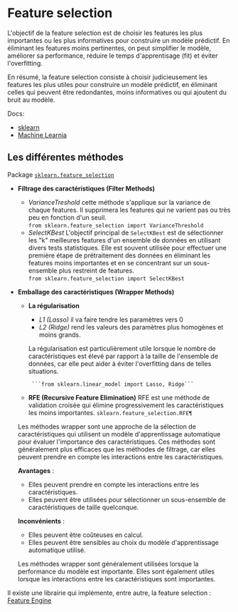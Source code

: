 
# Feature selection

L'objectif de la feature selection est de choisir les features les plus importantes ou les plus informatives pour construire un modèle prédictif. En éliminant les features moins pertinentes, on peut simplifier le modèle, améliorer sa performance, réduire le temps d'apprentisage (fit) et éviter l'overfitting.


En résumé, la feature selection consiste à choisir judicieusement les features les plus utiles pour construire un modèle prédictif, en éliminant celles qui peuvent être redondantes, moins informatives ou qui ajoutent du bruit au modèle.

Docs:
- [sklearn](https://scikit-learn.org/stable/modules/feature_selection.html)
- [Machine Learnia](https://www.youtube.com/watch?v=T4nZDuakYlU)

## Les différentes méthodes
Package [```sklearn.feature_selection```](https://scikit-learn.org/stable/modules/classes.html#module-sklearn.feature_selection)
-  **Filtrage des caractéristiques (Filter Methods)**
	- *VarianceTreshold* cette méthode s'applique sur la variance de chaque features. Il supprimera les features qui ne varient pas ou très peu en fonction d'un seuil.  
  ```from sklearn.feature_selection import VarianceThreshold```
	- *SelectKBest* L'objectif principal de `SelectKBest` est de sélectionner les "k" meilleures features d'un ensemble de données en utilisant divers tests statistiques. Elle est souvent utilisée pour effectuer une première étape de prétraitement des données en éliminant les features moins importantes et en se concentrant sur un sous-ensemble plus restreint de features.  
  ```from sklearn.feature_selection import SelectKBest```

-  **Emballage des caractéristiques (Wrapper Methods)**
	-  **La régularisation**

		-  *L1 (Lasso)* il va faire tendre les paramètres vers 0
		-  *L2 (Ridge)* rend les valeurs des paramètres plus homogènes et moins grands.

		La régularisation est particulièrement utile lorsque le nombre de caractéristiques est élevé par rapport à la taille de l'ensemble de données, car elle peut aider à éviter l'overfitting dans de telles situations.

			```from sklearn.linear_model import Lasso, Ridge```

	- **RFE (Recursive Feature Elimination)**
	RFE est une méthode de validation croisée qui élimine progressivement les caractéristiques les moins importantes.
	```sklearn.feature_selection.RFE¶```


	Les méthodes wrapper sont une approche de la sélection de caractéristiques qui utilisent un modèle d'apprentissage automatique pour évaluer l'importance des caractéristiques. Ces méthodes sont généralement plus efficaces que les méthodes de filtrage, car elles peuvent prendre en compte les interactions entre les caractéristiques.

	**Avantages** :

	- Elles peuvent prendre en compte les interactions entre les caractéristiques.
	- Elles peuvent être utilisées pour sélectionner un sous-ensemble de caractéristiques de taille quelconque.

	**Inconvénients** :

	- Elles peuvent être coûteuses en calcul.
	- Elles peuvent être sensibles au choix du modèle d'apprentissage automatique utilisé.

	Les méthodes wrapper sont généralement utilisées lorsque la performance du modèle est importante. Elles sont également utiles lorsque les interactions entre les caractéristiques sont importantes.

Il existe une librairie qui implémente, entre autre, la feature selection : 
[Feature Engine](https://feature-engine.trainindata.com/en/latest/api_doc/selection/index.html)

